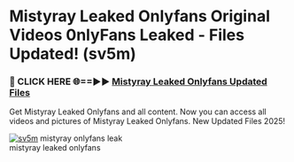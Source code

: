 # Mistyray Leaked Onlyfans Original Videos 0nlyFans Leaked - Files Updated! (sv5m)

<h3>🔴 CLICK HERE 🌐==►► <a href="https://tinyurl.com/2jnfzry5" rel="nofollow">Mistyray Leaked Onlyfans Updated Files</a></h3>

Get Mistyray Leaked Onlyfans and all content. Now you can access all videos and pictures of Mistyray Leaked Onlyfans. New Updated Files 2025!

[![sv5m](https://i.imgur.com/GyGTBgg.gif)](https://tinyurl.com/2jnfzry5)
mistyray onlyfans leak<br>
mistyray leaked onlyfans